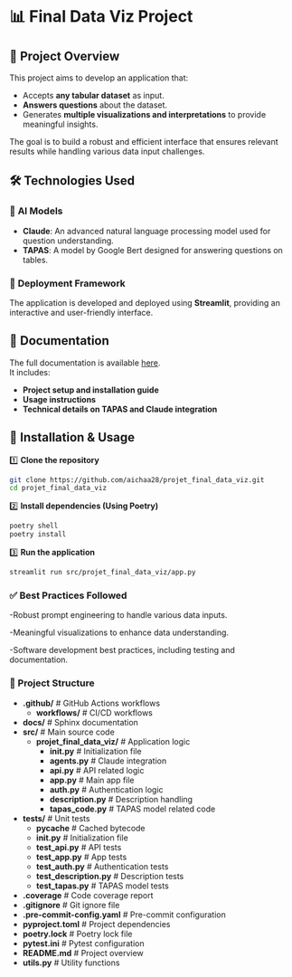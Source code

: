 # 📊 Final Data Viz Project

## 🚀 Project Overview

This project aims to develop an application that:  
- Accepts **any tabular dataset** as input.  
- **Answers questions** about the dataset.  
- Generates **multiple visualizations and interpretations** to provide meaningful insights.  

The goal is to build a robust and efficient interface that ensures relevant results while handling various data input challenges.  

## 🛠️ Technologies Used

### 📌 **AI Models**

- **Claude**: An advanced natural language processing model used for question understanding.
- **TAPAS**: A model by Google Bert designed for answering questions on tables.  


### 📌 **Deployment Framework**
The application is developed and deployed using **Streamlit**, providing an interactive and user-friendly interface.  

## 📖 Documentation

The full documentation is available [here](https://aichaa28.github.io/projet_final_data_viz/).  
It includes:  
- **Project setup and installation guide**  
- **Usage instructions**  
- **Technical details on TAPAS and Claude integration**  

## 🔧 Installation & Usage

1️⃣ **Clone the repository**  
```bash
git clone https://github.com/aichaa28/projet_final_data_viz.git
cd projet_final_data_viz
```

2️⃣ **Install dependencies (Using Poetry)**

```bash
poetry shell
poetry install
```

3️⃣ **Run the application**

```bash
streamlit run src/projet_final_data_viz/app.py 
 ```
### ✅ Best Practices Followed

-Robust prompt engineering to handle various data inputs.

-Meaningful visualizations to enhance data understanding.

-Software development best practices, including testing and documentation.

### 📂 Project Structure


- **.github/**                  # GitHub Actions workflows
  - **workflows/**               # CI/CD workflows
- **docs/**                      # Sphinx documentation
- **src/**                       # Main source code
  - **projet_final_data_viz/**   # Application logic
    - **__init__.py**            # Initialization file
    - **agents.py**              # Claude integration
    - **api.py**                 # API related logic
    - **app.py**                 # Main app file
    - **auth.py**                # Authentication logic
    - **description.py**         # Description handling
    - **tapas_code.py**          # TAPAS model related code
- **tests/**                     # Unit tests
  - **__pycache__**              # Cached bytecode
  - **__init__.py**              # Initialization file
  - **test_api.py**              # API tests
  - **test_app.py**              # App tests
  - **test_auth.py**             # Authentication tests
  - **test_description.py**      # Description tests
  - **test_tapas.py**            # TAPAS model tests
- **.coverage**                  # Code coverage report
- **.gitignore**                 # Git ignore file
- **.pre-commit-config.yaml**    # Pre-commit configuration
- **pyproject.toml**             # Project dependencies
- **poetry.lock**                # Poetry lock file
- **pytest.ini**                 # Pytest configuration
- **README.md**                  # Project overview
- **utils.py**                   # Utility functions


